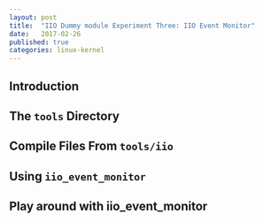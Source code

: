 ```yaml
---
layout: post
title:  "IIO Dummy module Experiment Three: IIO Event Monitor"
date:   2017-02-26
published: true
categories: linux-kernel
---
```


## Introduction

## The `tools` Directory

## Compile Files From `tools/iio`

## Using `iio_event_monitor`

## Play around with iio_event_monitor
